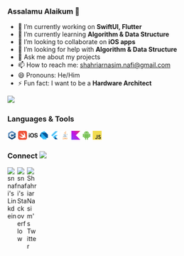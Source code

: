 ### Assalamu Alaikum 👋


<!-- **SNNafi/snnafi** is a ✨ _special_ ✨ repository because its `README.md` (this file) appears on your GitHub profile.
 -->
<!-- Here are some ideas to get you started: -->

- 🔭 I’m currently working on __SwiftUI, Flutter__
- 🌱 I’m currently learning __Algorithm & Data Structure__
- 👯 I’m looking to collaborate on __iOS apps__
- 🤔 I’m looking for help with __Algorithm & Data Structure__
- 💬 Ask me about my projects
- 📫 How to reach me: shahriarnasim.nafi@gmail.com
- 😄 Pronouns: He/Him
- ⚡ Fun fact: I want to be a __Hardware Architect__

![](https://komarev.com/ghpvc/?username=snnafi&color=138D75&style=flat+square&label=Total+views)



### Languages & Tools
<code><img height="20" src="https://raw.githubusercontent.com/github/explore/80688e429a7d4ef2fca1e82350fe8e3517d3494d/topics/cpp/cpp.png"></code>
<code><img height="20" src="https://raw.githubusercontent.com/github/explore/80688e429a7d4ef2fca1e82350fe8e3517d3494d/topics/swift/swift.png"></code>
<code><img height="20" src="https://raw.githubusercontent.com/github/explore/80688e429a7d4ef2fca1e82350fe8e3517d3494d/topics/ios/ios.png"></code>
<code><img height="20" src="https://raw.githubusercontent.com/github/explore/80688e429a7d4ef2fca1e82350fe8e3517d3494d/topics/dart/dart.png"></code>
<code><img height="20" src="https://raw.githubusercontent.com/github/explore/80688e429a7d4ef2fca1e82350fe8e3517d3494d/topics/flutter/flutter.png"></code>
<code><img height="20" src="https://raw.githubusercontent.com/github/explore/80688e429a7d4ef2fca1e82350fe8e3517d3494d/topics/java/java.png"></code>
<code><img height="20" src="https://raw.githubusercontent.com/github/explore/80688e429a7d4ef2fca1e82350fe8e3517d3494d/topics/kotlin/kotlin.png"></code>
<code><img height="20" src="https://raw.githubusercontent.com/github/explore/80688e429a7d4ef2fca1e82350fe8e3517d3494d/topics/android/android.png"></code>
<code><img height="20" src="https://raw.githubusercontent.com/github/explore/80688e429a7d4ef2fca1e82350fe8e3517d3494d/topics/javascript/javascript.png"></code>

### Connect <img src='https://raw.githubusercontent.com/ShahriarShafin/ShahriarShafin/main/Assets/handshake.gif' width="60px">
<a href="https://linkedin.com/in/snnafi">
  <img align="left" alt="snnafi's Linkdein" width="22px" src="https://cdn.jsdelivr.net/npm/simple-icons@v3/icons/linkedin.svg" />
 
 <a href="https://stackoverflow.com/users/8650263/shahriar-nasim-nafi">
  <img align="left" alt="snnafi's Stackoverflow" width="22px" src="https://cdn.jsdelivr.net/npm/simple-icons@v3/icons/stackoverflow.svg" />
  
 
  
 </a> <a href="https://twitter.com/ShahriarNasim">
  <img align="left" alt="ShahriarNasim's Twitter" width="22px" src="https://cdn.jsdelivr.net/npm/simple-icons@v3/icons/twitter.svg" />
</a> <a href="https://github.com/snnafi">

<!--  <img align="left" alt="snnafi's Github" width="22px" src="https://cdn.jsdelivr.net/npm/simple-icons@v3/icons/github.svg" />
  </a> <a href="https://github.com/freak4code">
  <img align="left" alt="snnafi's playing Github" width="22px" src="https://cdn.jsdelivr.net/npm/simple-icons@v3/icons/github.svg" />
</a> <br> -->
<br>
 <br>


 
 
<!--[![SNNafi's GitHub Activity Graph](https://activity-graph.herokuapp.com/graph?username=snnafi&theme=tokyonight)](https://git.io/praveenscience)-->

<!-- ![Top Langs](https://github-readme-stats.vercel.app/api/top-langs/?username=snnafi&theme=tokyonight) -->


